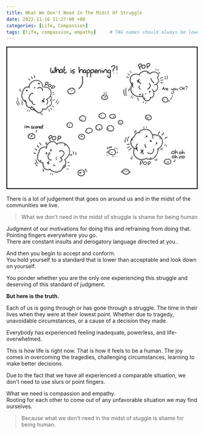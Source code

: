 ```yaml
---
title: What We Don't Need In The Midst Of Struggle 
date: 2022-11-16 11:27:00 +00
categories: [Life, Compassion]
tags: [life, compassion, empathy]     # TAG names should always be lowercase
---
```


![midst of struggle](/assets/img/in-the-midst-of-struggle.jpg.crdownload)

There is a lot of judgement that goes on around us and in the midst of the communities we live.

> What we don't need in the midst of struggle is shame for being human

Judgment of our motivations for doing this and refraining from doing that.  
Pointing fingers everywhere you go.  
There are constant insults and derogatory language directed at you.. 

And then you begin to accept and conform.  
You hold yourself to a standard that is lower than acceptable and look down on yourself. 

You ponder whether you are the only one experiencing this struggle and deserving of this standard of judgment.

**But here is the truth.**

Each of us is going through or has gone through a struggle.
The time in their lives when they were at their lowest point.
Whether due to tragedy, unavoidable circumstances, or a cause of a decision they made.

Everybody has experienced feeling inadequate, powerless, and life-overwhelmed.

This is how life is right now.
That is how it feels to be a human.
The joy comes in overcoming the tragedies, challenging circumstances, learning to make better decisions.

Due to the fact that we have all experienced a comparable situation, we don't need to use slurs or point fingers.

What we need is compassion and empathy.  
Rooting for each other to come out of any unfavorable situation we may find ourselves.

> Because what we don't need in the midst of stuggle is shame for being human.